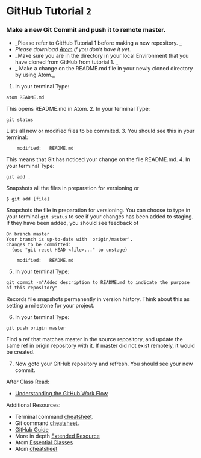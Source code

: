 # GitHub Tutorial `2`

### Make a new Git Commit and push it to remote master.

- _Please refer to GitHub Tutorial 1 before making a new repository. _
- _Please download [Atom](https://atom.io/) if you don't have it yet._
- _Make sure you are in the directory in your local Environment that you have cloned from GitHub from tutorial 1. _
- _ Make a change on the README.md file in your newly cloned directory by using Atom._


1. In your terminal Type:
```
atom README.md
```
This opens README.md in Atom.
2. In your terminal Type:
```
git status
```
Lists all new or modified files to be commited.
3. You should see this in your terminal:
```
	modified:   README.md
```
This means that Git has noticed your change on the file README.md.
4. In your terminal Type:
```
git add .
```
Snapshots all the files in preparation for versioning or
```
$ git add [file]
```
Snapshots the file in preparation for versioning. You can choose to type in your terminal `git status` to see if your changes has been added to staging. If they have been added, you should see feedback of
```
On branch master
Your branch is up-to-date with 'origin/master'.
Changes to be committed:
  (use "git reset HEAD <file>..." to unstage)

	modified:   README.md
```
5. In your terminal Type:
```
git commit -m"Added description to README.md to indicate the purpose of this repository"
```
Records file snapshots permanently in version history. Think about this as setting a milestone for your project.

6. In your terminal Type:
```
git push origin master
```
Find a ref that matches master in the source repository, and update the same ref in origin repository with it. If master did not exist remotely, it would be created.

7. Now goto your GitHub repository and refresh. You should see your new commit. 



After Class Read:
- [Understanding the GitHub Work Flow](https://guides.github.com/introduction/flow/)

Additional Resources:

- Terminal command [cheatsheet](https://github.com/0nn0/terminal-mac-cheatsheet).
- Git command [cheatsheet](https://services.github.com/on-demand/downloads/github-git-cheat-sheet.pdf).
- [GitHub Guide](https://guides.github.com/)
- More in depth [Extended Resource](https://services.github.com/classnotes/)
- Atom [Essential Classes](https://atom.io/docs/api/v1.13.0/AtomEnvironment)
- Atom [cheatsheet](https://gist.github.com/chrissimpkins/5bf5686bae86b8129bee)
